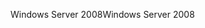 <span data-ttu-id="5a2b0-101">Windows Server 2008</span><span class="sxs-lookup"><span data-stu-id="5a2b0-101">Windows Server 2008</span></span>